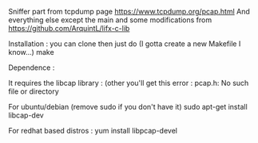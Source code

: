 Sniffer part from tcpdump page https://www.tcpdump.org/pcap.html
And everything else except the main and some modifications from https://github.com/ArquintL/lifx-c-lib

Installation :
you can clone then just do (I gotta create a new Makefile I know...)
make

Dependence :

It requires the libcap library :
(other you'll get this error : pcap.h: No such file or directory

For ubuntu/debian (remove sudo if you don't have it)
sudo apt-get install libcap-dev

For redhat based distros :
yum install libpcap-devel
